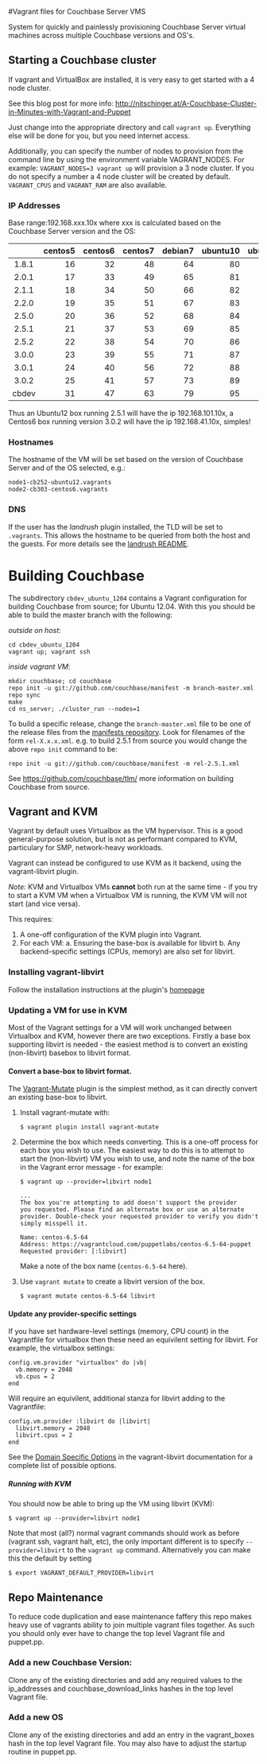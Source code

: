 #Vagrant files for Couchbase Server VMS

System for quickly and painlessly provisioning Couchbase Server virtual machines across multiple Couchbase versions and OS's.
## Starting a Couchbase cluster

If vagrant and VirtualBox are installed, it is very easy to get started with a 4 node cluster.

See this blog post for more info: http://nitschinger.at/A-Couchbase-Cluster-in-Minutes-with-Vagrant-and-Puppet

Just change into the appropriate directory and call `vagrant up`. Everything else will be done for you, but you need
internet access.

Additionally, you can specify the number of nodes to provision from the command line by using the environment variable VAGRANT_NODES. For example: `VAGRANT_NODES=3 vagrant up` will provision a 3 node cluster. If you do not specify a number a 4 node cluster will be created by default. `VAGRANT_CPUS` and `VAGRANT_RAM` are also available.

### IP Addresses

Base range:192.168.xxx.10x where xxx is calculated based on the Couchbase Server version and the OS:

|       |  centos5  |  centos6  |  centos7  |  debian7  |  ubuntu10 |  ubuntu12 |  ubuntu14 |  windows  |
|:-----:|----------:|----------:|----------:|----------:|----------:|----------:|----------:|----------:|
| 1.8.1 |        16 |        32 |        48 |        64 |        80 |        96 |       112 |       128 |
| 2.0.1 |        17 |        33 |        49 |        65 |        81 |        97 |       113 |       129 |
| 2.1.1 |        18 |        34 |        50 |        66 |        82 |        98 |       114 |       130 |
| 2.2.0 |        19 |        35 |        51 |        67 |        83 |        99 |       115 |       131 |
| 2.5.0 |        20 |        36 |        52 |        68 |        84 |       100 |       116 |       132 |
| 2.5.1 |        21 |        37 |        53 |        69 |        85 |       101 |       117 |       133 |
| 2.5.2 |        22 |        38 |        54 |        70 |        86 |       102 |       118 |       134 |
| 3.0.0 |        23 |        39 |        55 |        71 |        87 |       103 |       119 |       135 |
| 3.0.1 |        24 |        40 |        56 |        72 |        88 |       104 |       120 |       136 |
| 3.0.2 |        25 |        41 |        57 |        73 |        89 |       105 |       121 |       137 |
| cbdev |        31 |        47 |        63 |        79 |        95 |       111 |       127 |       143 |

Thus an Ubuntu12 box running 2.5.1 will have the ip 192.168.101.10x, a Centos6 box running version 3.0.2 will have the ip 192.168.41.10x, simples!

### Hostnames

The hostname of the VM will be set based on the version of Couchbase Server and of the OS selected, e.g.:

    node1-cb252-ubuntu12.vagrants
    node2-cb303-centos6.vagrants


### DNS

If the user has the *landrush* plugin installed, the TLD will be set to `.vagrants`.  This
allows the hostname to be queried from both the host and the guests.  For more details
see the [landrush README](https://github.com/phinze/landrush).

# Building Couchbase

The subdirectory `cbdev_ubuntu_1204` contains a Vagrant configuration for
building Couchbase from source; for Ubuntu 12.04. With this you should be able to build the master branch with the following:

*outside on host*:

    cd cbdev_ubuntu_1204
    vagrant up; vagrant ssh

*inside vagrant VM*:

    mkdir couchbase; cd couchbase
    repo init -u git://github.com/couchbase/manifest -m branch-master.xml
    repo sync
    make
    cd ns_server; ./cluster_run --nodes=1

To build a specific release, change the `branch-master.xml` file to be one of the release files from the [manifests repository][1]. Look for filenames of the form `rel-X.x.x.xml`.
e.g. to build 2.5.1 from source you would change the above `repo init` command to be:

    repo init -u git://github.com/couchbase/manifest -m rel-2.5.1.xml

[1]: https://github.com/couchbase/manifest

See https://github.com/couchbase/tlm/ more information on building Couchbase from source.

## Vagrant and KVM

Vagrant by default uses Virtualbox as the VM hypervisor. This is a
good general-purpose solution, but is not as performant compared to
KVM, particulary for SMP, network-heavy workloads.

Vagrant can instead be configured to use KVM as it backend, using the
vagrant-libvirt plugin.

*Note:* KVM and Virtualbox VMs **cannot** both run at the same time -
if you try to start a KVM VM when a Virtualbox VM is running, the KVM
VM will not start (and vice versa).

This requires:

1.  A one-off configuration of the KVM plugin into Vagrant.
2.  For each VM:
    a.  Ensuring the base-box is available for libvirt
    b.  Any backend-specific settings (CPUs, memory) are also set for libvirt.

### Installing vagrant-libvirt

Follow the installation instructions at the plugin's [homepage](https://github.com/pradels/vagrant-libvirt#installation)


### Updating a VM for use in KVM

Most of the Vagrant settings for a VM will work unchanged between
Virtualbox and KVM, however there are two exceptions. Firstly a base
box supporting libvirt is needed - the easiest method is to convert an
existing (non-libvirt) basebox to libvirt format.

#### Convert a base-box to libvirt format.

The [Vagrant-Mutate](https://github.com/sciurus/vagrant-mutate) plugin
is the simplest method, as it can directly convert an existing
base-box to libvirt.

1.  Install vagrant-mutate with:

        $ vagrant plugin install vagrant-mutate

2.  Determine the box which needs converting. This is a one-off
    process for each box you wish to use. The easiest way to do this
    is to attempt to start the (non-libvirt) VM you wish to use, and
    note the name of the box in the Vagrant error message - for example:

        $ vagrant up --provider=libvirt node1

        ...
        The box you're attempting to add doesn't support the provider
        you requested. Please find an alternate box or use an alternate
        provider. Double-check your requested provider to verify you didn't
        simply misspell it.

        Name: centos-6.5-64
        Address: https://vagrantcloud.com/puppetlabs/centos-6.5-64-puppet
        Requested provider: [:libvirt]

    Make a note of the box name (`centos-6.5-64` here).

3.  Use `vagrant mutate` to create a libvirt version of the box.

        $ vagrant mutate centos-6.5-64 libvirt

#### Update any provider-specific settings

If you have set hardware-level settings (memory, CPU count) in the
Vagrantfile for virtualbox then these need an equivilent setting for
libvirt. For example, the virtualbox settings:

    config.vm.provider "virtualbox" do |vb|
      vb.memory = 2048
      vb.cpus = 2
    end

Will require an equivilent, additional stanza for libvirt adding to the Vagrantfile:

    config.vm.provider :libvirt do |libvirt|
      libvirt.memory = 2048
      libvirt.cpus = 2
    end

See the [Domain Specific Options](https://github.com/pradels/vagrant-libvirt#domain-specific-options)
in the vagrant-libvirt documentation for a complete list of possible
options.

##### Running with KVM

You should now be able to bring up the VM using libvirt (KVM):

    $ vagrant up --provider=libvirt node1


Note that most (all?) normal vagrant commands should work as before
(vagrant ssh, vagrant halt, etc), the only important different is to
specify `--provider=libvirt` to the `vagrant up`
command. Alternatively you can make this the default by setting

    $ export VAGRANT_DEFAULT_PROVIDER=libvirt

## Repo Maintenance
To reduce code duplication and ease maintenance faffery this repo makes heavy use of vagrants ability to join multiple vagrant files together. As such you should only ever have to change the top level Vagrant file and puppet.pp.

### Add a new Couchbase Version:
Clone any of the existing directories and add any required values to the ip_addresses and couchbase_download_links hashes in the top level Vagrant file.

### Add a new OS
Clone any of the existing directories and add an entry in the vagrant_boxes hash in the top level Vagrant file. You may also have to adjust the startup routine in puppet.pp.
